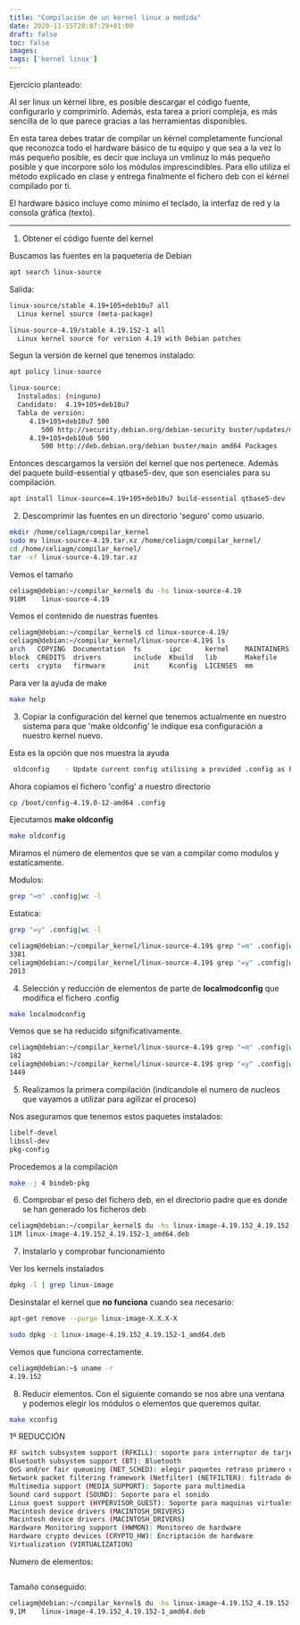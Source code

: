 ```yaml
---
title: "Compilación de un kernel linux a medida"
date: 2020-11-15T20:07:29+01:00
draft: false
toc: false
images:
tags: ['kernel linux']
---
```



Ejercicio planteado:

Al ser linux un kérnel libre, es posible descargar el código fuente, configurarlo y comprimirlo. Además, esta tarea a priori compleja, es más sencilla de lo que parece gracias a las herramientas disponibles.

En esta tarea debes tratar de compilar un kérnel completamente funcional que reconozca todo el hardware básico de tu equipo y que sea a la vez lo más pequeño posible, es decir que incluya un vmlinuz lo más pequeño posible y que incorpore sólo los módulos imprescindibles. Para ello utiliza el método explicado en clase y entrega finalmente el fichero deb con el kérnel compilado por ti.

El hardware básico incluye como mínimo el teclado, la interfaz de red y la consola gráfica (texto).

______________________________________________________________________________________

1. Obtener el código fuente del kernel

Buscamos las fuentes en la paqueteria de Debian

```sh
apt search linux-source
```

Salida:

```sh
linux-source/stable 4.19+105+deb10u7 all
  Linux kernel source (meta-package)

linux-source-4.19/stable 4.19.152-1 all
  Linux kernel source for version 4.19 with Debian patches

```
Segun la versión de kernel que tenemos instalado:

```sh
apt policy linux-source
```
```sh
linux-source:
  Instalados: (ninguno)
  Candidato:  4.19+105+deb10u7
  Tabla de versión:
     4.19+105+deb10u7 500
        500 http://security.debian.org/debian-security buster/updates/main amd64 Packages
     4.19+105+deb10u6 500
        500 http://deb.debian.org/debian buster/main amd64 Packages
```

Entonces descargamos la versión del kernel que nos pertenece. Además del paquete build-essential y qtbase5-dev, que son esenciales para su compilación.

```sh
apt install linux-source=4.19+105+deb10u7 build-essential qtbase5-dev
```

2. Descomprimir las fuentes en un directorio 'seguro' como usuario.

```sh
mkdir /home/celiagm/compilar_kernel
sudo mv linux-source-4.19.tar.xz /home/celiagm/compilar_kernel/
cd /home/celiagm/compilar_kernel/
tar -xf linux-source-4.19.tar.xz 
```

Vemos el tamaño

```sh
celiagm@debian:~/compilar_kernel$ du -hs linux-source-4.19
910M	linux-source-4.19

```
Vemos el contenido de nuestras fuentes

```sh
celiagm@debian:~/compilar_kernel$ cd linux-source-4.19/
celiagm@debian:~/compilar_kernel/linux-source-4.19$ ls
arch   COPYING  Documentation  fs       ipc      kernel    MAINTAINERS  net      scripts   tools
block  CREDITS  drivers        include  Kbuild   lib       Makefile     README   security  usr
certs  crypto   firmware       init     Kconfig  LICENSES  mm           samples  sound     virt
```

Para ver la ayuda de make

```sh
make help
```


3. Copiar la configuración del kernel que tenemos actualmente en nuestro sistema para que 'make oldconfig' le indique esa configuración a nuestro kernel nuevo.

Esta es la opción que nos muestra la ayuda
```sh
 oldconfig	  - Update current config utilising a provided .config as base
```

Ahora copiamos el fichero 'config' a nuestro directorio

```sh 
cp /boot/config-4.19.0-12-amd64 .config
```

Ejecutamos **make oldconfig**

```sh
make oldconfig
```

Miramos el número de elementos que se van a compilar como modulos y estaticamente.

Modulos:

```sh
grep "=m" .config|wc -l
```

Estatica:

```sh
grep "=y" .config|wc -l
```

```sh
celiagm@debian:~/compilar_kernel/linux-source-4.19$ grep "=m" .config|wc -l
3381
celiagm@debian:~/compilar_kernel/linux-source-4.19$ grep "=y" .config|wc -l
2013
```

4. Selección y reducción de elementos de parte de **localmodconfig** que modifica el fichero .config

```sh
make localmodconfig
```
Vemos que se ha reducido sifgnificativamente.

```sh
celiagm@debian:~/compilar_kernel/linux-source-4.19$ grep "=m" .config|wc -l
182
celiagm@debian:~/compilar_kernel/linux-source-4.19$ grep "=y" .config|wc -l
1449
```

5. Realizamos la primera compilación (indicandole el numero de nucleos que vayamos a utilizar para agilizar el proceso)

Nos aseguramos que tenemos estos paquetes instalados:

```sh
libelf-devel
libssl-dev
pkg-config
```
Procedemos a la compilación

```sh
make -j 4 bindeb-pkg
```

6. Comprobar el peso del fichero deb, en el directorio padre que es donde se han generado los ficheros deb

```sh
celiagm@debian:~/compilar_kernel$ du -hs linux-image-4.19.152_4.19.152-1_amd64.deb 
11M	linux-image-4.19.152_4.19.152-1_amd64.deb

```

7. Instalarlo y comprobar funcionamiento

Ver los kernels instalados

```sh
dpkg -l | grep linux-image
```

Desinstalar el kernel que **no funciona** cuando sea necesario:

```sh
apt-get remove --purge linux-image-X.X.X-X
```

```sh
sudo dpkg -i linux-image-4.19.152_4.19.152-1_amd64.deb 
```
Vemos que funciona correctamente.

```sh
celiagm@debian:~$ uname -r
4.19.152

```

8. Reducir elementos. Con el siguiente comando se nos abre una ventana y podemos elegir los módulos o elementos que queremos quitar.


```sh
make xconfig
```

1º REDUCCIÓN

```sh
RF switch subsystem support (RFKILL): soporte para interruptor de tarjetas wifi y bluetooh
Bluetooth subsystem support (BT): Bluetooth
QoS and/or fair queueing (NET_SCHED): elegir paquetes retraso primero o en cola
Network packet filtering framework (Netfilter) (NETFILTER): filtrado de paquetes, cortafuegos
Multimedia support (MEDIA_SUPPORT): Soporte para multimedia
Sound card support (SOUND): Soporte para el sonido
Linux guest support (HYPERVISOR_GUEST): Soporte para maquinas virtuales
Macintosh device drivers (MACINTOSH_DRIVERS)
Macintosh device drivers (MACINTOSH_DRIVERS)
Hardware Monitoring support (HWMON): Monitoreo de hardware
Hardware crypto devices (CRYPTO_HW): Encriptación de hardware
Virtualization (VIRTUALIZATION)

```
Numero de elementos:
```sh
```

Tamaño conseguido:
```sh
celiagm@debian:~/compilar_kernel$ du -hs linux-image-4.19.152_4.19.152-1_amd64.deb 
9,1M	linux-image-4.19.152_4.19.152-1_amd64.deb

```

